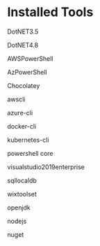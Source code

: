 # Installed Tools

DotNET3.5

DotNET4.8

AWSPowerShell

AzPowerShell

Chocolatey

awscli

azure-cli

docker-cli

kubernetes-cli

powershell core

visualstudio2019enterprise

sqllocaldb

wixtoolset

openjdk

nodejs

nuget
